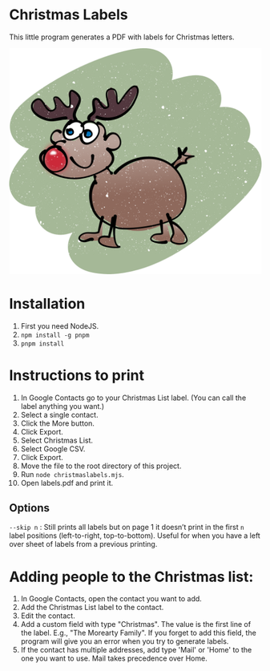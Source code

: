 # Christmas Labels

This little program generates a PDF with labels for Christmas letters.

![Rudolph](Rudolph.png)

# Installation

1. First you need NodeJS.
2. `npm install -g pnpm`
3. `pnpm install`

# Instructions to print

1. In Google Contacts go to your Christmas List label. (You can call the label anything you want.)
2. Select a single contact.
3. Click the More button.
4. Click Export.
5. Select Christmas List.
6. Select Google CSV.
7. Click Export.
8. Move the file to the root directory of this project.
9. Run `node christmaslabels.mjs`.
10. Open labels.pdf and print it.

## Options

`--skip n`
: Still prints all labels but on page 1 it doesn’t print in the first `n` label positions (left-to-right, top-to-bottom). Useful for when you have a left over sheet of labels from a previous printing.

# Adding people to the Christmas list:
1. In Google Contacts, open the contact you want to add.
2. Add the Christmas List label to the contact.
3. Edit the contact.
4. Add a custom field with type "Christmas". The value is the first line of the label. E.g., "The Morearty Family". If you forget to add this field, the program will give you an error when you try to generate labels.
5. If the contact has multiple addresses, add type 'Mail' or 'Home' to the one you want to use. Mail takes precedence over Home.
